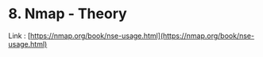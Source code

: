 # 8. Nmap - Theory

Link : [https://nmap.org/book/nse-usage.html](https://nmap.org/book/nse-usage.html)

